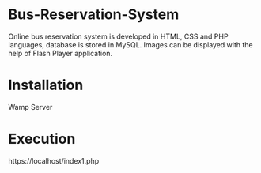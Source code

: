 # Bus-Reservation-System

Online bus reservation system is developed in HTML, CSS and PHP languages, database is stored in MySQL. 
Images can be displayed with the help of Flash Player application.

# Installation 

Wamp Server

# Execution 

https://localhost/index1.php
